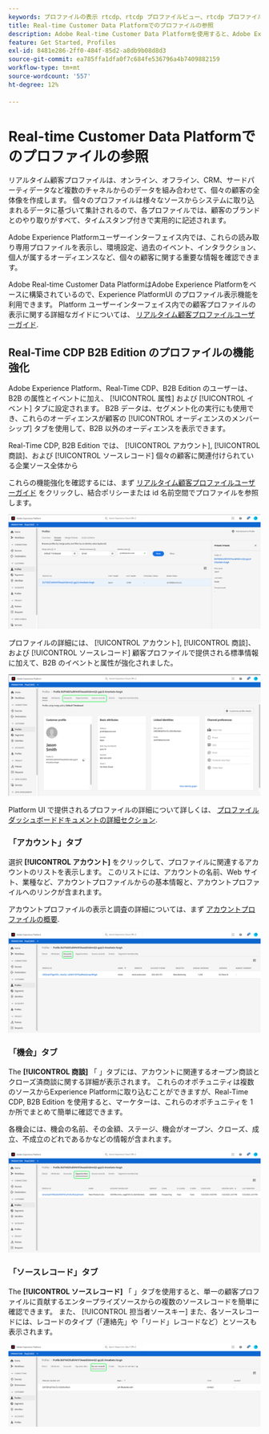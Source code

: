 ```yaml
---
keywords: プロファイルの表示 rtcdp、rtcdp プロファイルビュー、rtcdp プロファイル
title: Real-time Customer Data Platformでのプロファイルの参照
description: Adobe Real-time Customer Data Platformを使用すると、Adobe Experience Platformユーザーインターフェイスを使用してリアルタイム顧客プロファイルデータを参照できます。
feature: Get Started, Profiles
exl-id: 8481e286-2ff0-484f-85d2-a8db9b08d8d3
source-git-commit: ea785ffa1dfa0f7c684fe536796a4b7409882159
workflow-type: tm+mt
source-wordcount: '557'
ht-degree: 12%

---
```



# Real-time Customer Data Platformでのプロファイルの参照

リアルタイム顧客プロファイルは、オンライン、オフライン、CRM、サードパーティデータなど複数のチャネルからのデータを組み合わせて、個々の顧客の全体像を作成します。 個々のプロファイルは様々なソースからシステムに取り込まれるデータに基づいて集計されるので、各プロファイルでは、顧客のブランドとのやり取りがすべて、タイムスタンプ付きで実用的に記述されます。

Adobe Experience Platformユーザーインターフェイス内では、これらの読み取り専用プロファイルを表示し、環境設定、過去のイベント、インタラクション、個人が属するオーディエンスなど、個々の顧客に関する重要な情報を確認できます。

Adobe Real-time Customer Data PlatformはAdobe Experience Platformをベースに構築されているので、Experience PlatformUI のプロファイル表示機能を利用できます。 Platform ユーザーインターフェイス内での顧客プロファイルの表示に関する詳細なガイドについては、 [リアルタイム顧客プロファイルユーザーガイド](../../profile/ui/user-guide.md).

## Real-Time CDP B2B Edition のプロファイルの機能強化

Adobe Experience Platform、Real-Time CDP、B2B Edition のユーザーは、B2B の属性とイベントに加え、 [!UICONTROL 属性] および [!UICONTROL イベント] タブに設定されます。 B2B データは、セグメント化の実行にも使用でき、これらのオーディエンスが顧客の [!UICONTROL オーディエンスのメンバーシップ] タブを使用して、B2B 以外のオーディエンスを表示できます。

Real-Time CDP, B2B Edition では、 [!UICONTROL アカウント], [!UICONTROL 商談]、および [!UICONTROL ソースレコード] 個々の顧客に関連付けられている企業ソース全体から

これらの機能強化を確認するには、まず [リアルタイム顧客プロファイルユーザーガイド](../../profile/ui/user-guide.md) をクリックし、結合ポリシーまたは id 名前空間でプロファイルを参照します。

![](images/b2b-browse-profile.png)

プロファイルの詳細には、 [!UICONTROL アカウント], [!UICONTROL 商談]、および [!UICONTROL ソースレコード] 顧客プロファイルで提供される標準情報に加えて、B2B のイベントと属性が強化されました。

![](images/b2b-profile-detail.png)

Platform UI で提供されるプロファイルの詳細について詳しくは、 [プロファイルダッシュボードドキュメントの詳細セクション](../../dashboards/guides/profiles.md#browse-profiles).

### 「アカウント」タブ

選択 **[!UICONTROL アカウント]** をクリックして、プロファイルに関連するアカウントのリストを表示します。 このリストには、アカウントの名前、Web サイト、業種など、アカウントプロファイルからの基本情報と、アカウントプロファイルへのリンクが含まれます。

アカウントプロファイルの表示と調査の詳細については、まず [アカウントプロファイルの概要](../accounts/account-profile-overview.md).

![](images/b2b-profile-accounts.png)

### 「機会」タブ

The **[!UICONTROL 商談]** 「 」タブには、アカウントに関連するオープン商談とクローズ済商談に関する詳細が表示されます。 これらのオポチュニティは複数のソースからExperience Platformに取り込むことができますが、Real-Time CDP, B2B Edition を使用すると、マーケターは、これらのオポチュニティを 1 か所でまとめて簡単に確認できます。

各機会には、機会の名前、その金額、ステージ、機会がオープン、クローズ、成立、不成立のどれであるかなどの情報が含まれます。

![](images/b2b-profile-opportunities.png)

### 「ソースレコード」タブ

The **[!UICONTROL ソースレコード]** 「 」タブを使用すると、単一の顧客プロファイルに貢献するエンタープライズソースからの複数のソースレコードを簡単に確認できます。 また、 [!UICONTROL 担当者ソースキー] また、各ソースレコードには、レコードのタイプ（「連絡先」や「リード」レコードなど）とソースも表示されます。

![](images/b2b-profile-source-records.png)
